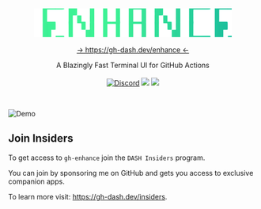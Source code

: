 <br />
<p align="center">
  <a  class="underline: none;" href="https://gh-dash.dev/enhance">
    <img alt="ENHANCE Logo" width="400" src="./logo.png">
  </a>
</p>

<p align="center">
    <a href="https://gh-dash.dev/enhance" target="_blank">→ https://gh-dash.dev/enhance ←</a>
</p>
<p align="center">
  A Blazingly Fast Terminal UI for GitHub Actions
  <br />
  <br />
  <a href="https://discord.gg/SXNXp9NctV"><img src="https://img.shields.io/discord/1413193703476035755?label=discord" alt="Discord"/></a>
  <a href="https://github.com/sponsors/dlvhdr"><img src=https://img.shields.io/github/sponsors/dlvhdr?logo=githubsponsors&color=EA4AAA /></a>
  <a href="https://www.jetify.com/devbox/docs/contributor-quickstart/" alt="Built with Devbox"><img src="https://www.jetify.com/img/devbox/shield_galaxy.svg" /></a>
</p>

<br />

![Demo](./demo.gif)

## Join Insiders
To get access to `gh-enhance` join the `DASH Insiders` program.

You can join by sponsoring me on GitHub and gets you access to exclusive companion apps.

To learn more visit: https://gh-dash.dev/insiders.

